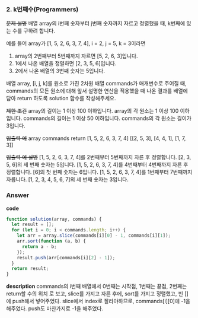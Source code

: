 ### 2. k번째수(Programmers)

~~문제 설명~~
배열 array의 i번째 숫자부터 j번째 숫자까지 자르고 정렬했을 때, k번째에 있는 수를 구하려 합니다.

예를 들어 array가 [1, 5, 2, 6, 3, 7, 4], i = 2, j = 5, k = 3이라면

1. array의 2번째부터 5번째까지 자르면 [5, 2, 6, 3]입니다.
2. 1에서 나온 배열을 정렬하면 [2, 3, 5, 6]입니다.
3. 2에서 나온 배열의 3번째 숫자는 5입니다.

배열 array, [i, j, k]를 원소로 가진 2차원 배열 commands가 매개변수로 주어질 때, commands의 모든 원소에 대해 앞서 설명한 연산을 적용했을 때 나온 결과를 배열에 담아 return 하도록 solution 함수를 작성해주세요.

~~제한 조건~~
array의 길이는 1 이상 100 이하입니다.
array의 각 원소는 1 이상 100 이하입니다.
commands의 길이는 1 이상 50 이하입니다.
commands의 각 원소는 길이가 3입니다.

~~입출력 예~~
array commands return
[1, 5, 2, 6, 3, 7, 4] [[2, 5, 3], [4, 4, 1], [1, 7, 3]]

~~입출력 예 설명~~
[1, 5, 2, 6, 3, 7, 4]를 2번째부터 5번째까지 자른 후 정렬합니다. [2, 3, 5, 6]의 세 번째 숫자는 5입니다.
[1, 5, 2, 6, 3, 7, 4]를 4번째부터 4번째까지 자른 후 정렬합니다. [6]의 첫 번째 숫자는 6입니다.
[1, 5, 2, 6, 3, 7, 4]를 1번째부터 7번째까지 자릅니다. [1, 2, 3, 4, 5, 6, 7]의 세 번째 숫자는 3입니다.

### Answer

**code**

```js
function solution(array, commands) {
  let result = [];
  for (let i = 0; i < commands.length; i++) {
    let arr = array.slice(commands[i][0] - 1, commands[i][1]);
    arr.sort(function (a, b) {
      return a - b;
    });
    result.push(arr[commands[i][2] - 1]);
  }
  return result;
}
```

**description**
commands의 i번째 배열에서 0번째는 시작점, 1번째는 끝점, 2번째는 return할 수의 위치 로 보고, slice를 가지고 자른 후에, sort를 가지고 정렬했고, 빈 []에 push해서 넣어주었다. slice에서 index로 잘라야하므로, commands[i][0]에 -1을 해주었다. push도 마찬가지로 -1을 해주었다.

